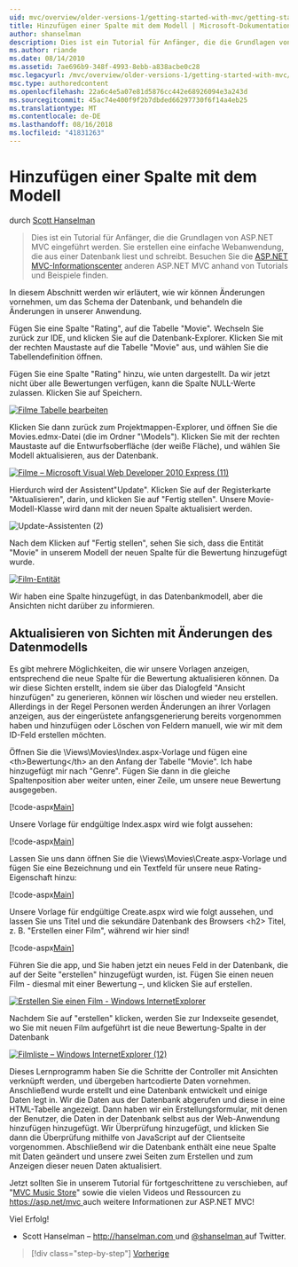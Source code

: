 ```yaml
---
uid: mvc/overview/older-versions-1/getting-started-with-mvc/getting-started-with-mvc-part8
title: Hinzufügen einer Spalte mit dem Modell | Microsoft-Dokumentation
author: shanselman
description: Dies ist ein Tutorial für Anfänger, die die Grundlagen von ASP.NET MVC eingeführt werden. Erstellen Sie eine einfache Webanwendung, die aus einer Datenbank liest und schreibt.
ms.author: riande
ms.date: 08/14/2010
ms.assetid: 7ae696b9-348f-4993-8ebb-a838acbe0c28
msc.legacyurl: /mvc/overview/older-versions-1/getting-started-with-mvc/getting-started-with-mvc-part8
msc.type: authoredcontent
ms.openlocfilehash: 22a6c4e5a07e81d5876cc442e68926094e3a243d
ms.sourcegitcommit: 45ac74e400f9f2b7dbded66297730f6f14a4eb25
ms.translationtype: MT
ms.contentlocale: de-DE
ms.lasthandoff: 08/16/2018
ms.locfileid: "41831263"
---
```

<a name="adding-a-column-to-the-model"></a>Hinzufügen einer Spalte mit dem Modell
====================
durch [Scott Hanselman](https://github.com/shanselman)

> Dies ist ein Tutorial für Anfänger, die die Grundlagen von ASP.NET MVC eingeführt werden. Sie erstellen eine einfache Webanwendung, die aus einer Datenbank liest und schreibt. Besuchen Sie die [ASP.NET MVC-Informationscenter](../../../index.md) anderen ASP.NET MVC anhand von Tutorials und Beispiele finden.


In diesem Abschnitt werden wir erläutert, wie wir können Änderungen vornehmen, um das Schema der Datenbank, und behandeln die Änderungen in unserer Anwendung.

Fügen Sie eine Spalte "Rating", auf die Tabelle "Movie". Wechseln Sie zurück zur IDE, und klicken Sie auf die Datenbank-Explorer. Klicken Sie mit der rechten Maustaste auf die Tabelle "Movie" aus, und wählen Sie die Tabellendefinition öffnen.

Fügen Sie eine Spalte "Rating" hinzu, wie unten dargestellt. Da wir jetzt nicht über alle Bewertungen verfügen, kann die Spalte NULL-Werte zulassen. Klicken Sie auf Speichern.

[![Filme Tabelle bearbeiten](getting-started-with-mvc-part8/_static/image2.png)](getting-started-with-mvc-part8/_static/image1.png)

Klicken Sie dann zurück zum Projektmappen-Explorer, und öffnen Sie die Movies.edmx-Datei (die im Ordner "\Models"). Klicken Sie mit der rechten Maustaste auf die Entwurfsoberfläche (der weiße Fläche), und wählen Sie Modell aktualisieren, aus der Datenbank.

[![Filme – Microsoft Visual Web Developer 2010 Express (11)](getting-started-with-mvc-part8/_static/image4.png)](getting-started-with-mvc-part8/_static/image3.png)

Hierdurch wird der Assistent"Update". Klicken Sie auf der Registerkarte "Aktualisieren", darin, und klicken Sie auf "Fertig stellen". Unsere Movie-Modell-Klasse wird dann mit der neuen Spalte aktualisiert werden.

![Update-Assistenten (2)](getting-started-with-mvc-part8/_static/image5.png)

Nach dem Klicken auf "Fertig stellen", sehen Sie sich, dass die Entität "Movie" in unserem Modell der neuen Spalte für die Bewertung hinzugefügt wurde.

[![Film-Entität](getting-started-with-mvc-part8/_static/image7.png)](getting-started-with-mvc-part8/_static/image6.png)

Wir haben eine Spalte hinzugefügt, in das Datenbankmodell, aber die Ansichten nicht darüber zu informieren.

## <a name="update-views-with-model-changes"></a>Aktualisieren von Sichten mit Änderungen des Datenmodells

Es gibt mehrere Möglichkeiten, die wir unsere Vorlagen anzeigen, entsprechend die neue Spalte für die Bewertung aktualisieren können. Da wir diese Sichten erstellt, indem sie über das Dialogfeld "Ansicht hinzufügen" zu generieren, können wir löschen und wieder neu erstellen. Allerdings in der Regel Personen werden Änderungen an ihrer Vorlagen anzeigen, aus der eingerüstete anfangsgenerierung bereits vorgenommen haben und hinzufügen oder Löschen von Feldern manuell, wie wir mit dem ID-Feld erstellen möchten.

Öffnen Sie die \Views\Movies\Index.aspx-Vorlage und fügen eine &lt;th&gt;Bewertung&lt;/th&gt; an den Anfang der Tabelle "Movie". Ich habe hinzugefügt mir nach "Genre". Fügen Sie dann in die gleiche Spaltenposition aber weiter unten, einer Zeile, um unsere neue Bewertung ausgegeben.

[!code-aspx[Main](getting-started-with-mvc-part8/samples/sample1.aspx)]

Unsere Vorlage für endgültige Index.aspx wird wie folgt aussehen:

[!code-aspx[Main](getting-started-with-mvc-part8/samples/sample2.aspx)]

Lassen Sie uns dann öffnen Sie die \Views\Movies\Create.aspx-Vorlage und fügen Sie eine Bezeichnung und ein Textfeld für unsere neue Rating-Eigenschaft hinzu:

[!code-aspx[Main](getting-started-with-mvc-part8/samples/sample3.aspx)]

Unsere Vorlage für endgültige Create.aspx wird wie folgt aussehen, und lassen Sie uns Titel und die sekundäre Datenbank des Browsers &lt;h2&gt; Titel, z. B. "Erstellen einer Film", während wir hier sind!

[!code-aspx[Main](getting-started-with-mvc-part8/samples/sample4.aspx)]

Führen Sie die app, und Sie haben jetzt ein neues Feld in der Datenbank, die auf der Seite "erstellen" hinzugefügt wurden, ist. Fügen Sie einen neuen Film - diesmal mit einer Bewertung –, und klicken Sie auf erstellen.

[![Erstellen Sie einen Film - Windows InternetExplorer](getting-started-with-mvc-part8/_static/image9.png)](getting-started-with-mvc-part8/_static/image8.png)

Nachdem Sie auf "erstellen" klicken, werden Sie zur Indexseite gesendet, wo Sie mit neuen Film aufgeführt ist die neue Bewertung-Spalte in der Datenbank

[![Filmliste – Windows InternetExplorer (12)](getting-started-with-mvc-part8/_static/image11.png)](getting-started-with-mvc-part8/_static/image10.png)

Dieses Lernprogramm haben Sie die Schritte der Controller mit Ansichten verknüpft werden, und übergeben hartcodierte Daten vornehmen. Anschließend wurde erstellt und eine Datenbank entwickelt und einige Daten legt in. Wir die Daten aus der Datenbank abgerufen und diese in eine HTML-Tabelle angezeigt. Dann haben wir ein Erstellungsformular, mit denen der Benutzer, die Daten in der Datenbank selbst aus der Web-Anwendung hinzufügen hinzugefügt. Wir Überprüfung hinzugefügt, und klicken Sie dann die Überprüfung mithilfe von JavaScript auf der Clientseite vorgenommen. Abschließend wir die Datenbank enthält eine neue Spalte mit Daten geändert und unsere zwei Seiten zum Erstellen und zum Anzeigen dieser neuen Daten aktualisiert.

Jetzt sollten Sie in unserem Tutorial für fortgeschrittene zu verschieben, auf "[MVC Music Store](../../older-versions/mvc-music-store/mvc-music-store-part-1.md)" sowie die vielen Videos und Ressourcen zu [ https://asp.net/mvc ](https://asp.net/mvc) auch weitere Informationen zur ASP.NET MVC!

Viel Erfolg!

- Scott Hanselman – [ http://hanselman.com ](http://hanselman.com) und [ @shanselman ](http://twitter.com/shanselman) auf Twitter.

> [!div class="step-by-step"]
> [Vorherige](getting-started-with-mvc-part7.md)
